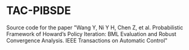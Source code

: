 # TAC-PIBSDE
Source code for the paper "Wang Y, Ni Y H, Chen Z, et al. Probabilistic Framework of Howard’s Policy Iteration: BML Evaluation and Robust Convergence Analysis. IEEE Transactions on Automatic Control"
